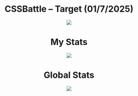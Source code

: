 <h1 align="center">CSSBattle – Target (01/7/2025)</h1>

<p align="center">
  <img src="https://github.com/user-attachments/assets/7265d495-6a92-4e67-936f-e585ca77d931">
</p>

<h1 align="center">My Stats</h1>

<p align="center">
  <img src="https://github.com/user-attachments/assets/6a58ee4e-b85e-4103-acdf-d7d622e900ad">
</p>

<h1 align="center">Global Stats</h1>

<p align="center">
  <img src="https://github.com/user-attachments/assets/3a197234-323a-4317-bec1-b6c8a9b16ae7">
</p>
